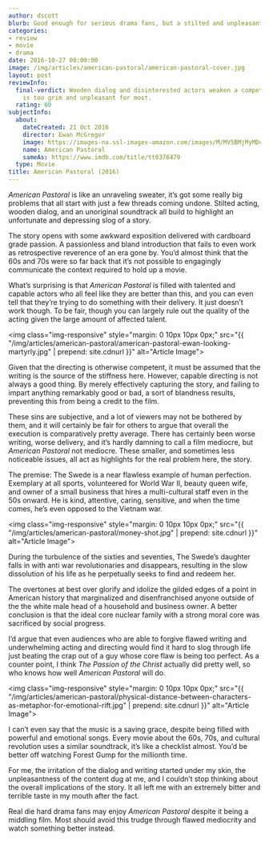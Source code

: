 ```yaml
---
author: dscott
blurb: Good enough for serious drama fans, but a stilted and unpleasant slog for most.
categories:
- review
- movie
- drama
date: 2016-10-27 00:00:00
image: /img/articles/american-pastoral/american-pastoral-cover.jpg
layout: post
reviewInfo:
  final-verdict: Wooden dialog and disinterested actors weaken a competent drama that
    is too grim and unpleasant for most.
  rating: 60
subjectInfo:
  about:
    dateCreated: 21 Oct 2016
    director: Ewan McGregor
    image: https://images-na.ssl-images-amazon.com/images/M/MV5BMjMyMDc3MzUxNl5BMl5BanBnXkFtZTgwOTQ0NjIzMDI@._V1_SX300.jpg
    name: American Pastoral
    sameAs: https://www.imdb.com/title/tt0376479
  type: Movie
title: American Pastoral (2016)
---
```


*American Pastoral* is like an unraveling sweater, it’s got some really big problems that all start with just a few threads coming undone. Stilted acting, wooden dialog, and an unoriginal soundtrack all build to highlight an unfortunate and depressing slog of a story.


The story opens with some awkward exposition delivered with cardboard grade passion. A passionless and bland introduction that fails to even work as retrospective reverence of an era gone by. You’d almost think that the 60s and 70s were so far back that it’s not possible to engagingly communicate the context required to hold up a movie.


What’s surprising is that *American Pastoral* is filled with talented and capable actors who all feel like they are better than this, and you can even tell that they’re trying to do something with their delivery. It just doesn’t work though. To be fair, though you can largely rule out the quality of the acting given the large amount of affected talent.

<img class="img-responsive" style="margin: 0 10px 10px 0px;" src="{{ "/img/articles/american-pastoral/american-pastoral-ewan-looking-martyrly.jpg" | prepend: site.cdnurl }}" alt="Article Image">

Given that the directing is otherwise competent, it must be assumed that the writing is the source of the stiffness here. However, capable directing is not always a good thing. By merely effectively capturing the story, and failing to impart anything remarkably good or bad, a sort of blandness results, preventing this from being a credit to the film.


These sins are subjective, and a lot of viewers may not be bothered by them, and it will certainly be fair for others to argue that overall the execution is comparatively pretty average. There has certainly been worse writing, worse delivery, and it’s hardly damning to call a film mediocre, but *American Pastoral* not mediocre. These smaller, and sometimes less noticeable issues, all act as highlights for the real problem here, the story. 


The premise: The Swede is a near flawless example of human perfection. Exemplary at all sports, volunteered for World War II, beauty queen wife, and owner of a small business that hires a multi-cultural staff even in the 50s onward. He is kind, attentive, caring, sensitive, and when the time comes, he’s even opposed to the Vietnam war.

<img class="img-responsive" style="margin: 0 10px 10px 0px;" src="{{ "/img/articles/american-pastoral/money-shot.jpg" | prepend: site.cdnurl }}" alt="Article Image">

During the turbulence of the sixties and seventies, The Swede’s daughter falls in with anti war revolutionaries and disappears, resulting in the slow dissolution of his life as he perpetually seeks to find and redeem her.

The overtones at best over glorify and idolize the gilded edges of a point in American history that marginalized and disenfranchised anyone outside of the the white male head of a household and business owner. A better conclusion is that the ideal core nuclear family with a strong moral core was sacrificed by social progress.


I’d argue that even audiences who are able to forgive flawed writing and underwhelming acting and directing would find it hard to slog through life just beating the crap out of a guy whose core flaw is being too perfect. As a counter point, I think *The Passion of the Christ* actually did pretty well, so who knows how well *American Pastoral* will do.

<img class="img-responsive" style="margin: 0 10px 10px 0px;" src="{{ "/img/articles/american-pastoral/physical-distance-between-characters-as-metaphor-for-emotional-rift.jpg" | prepend: site.cdnurl }}" alt="Article Image">

I can’t even say that the music is a saving grace, despite being filled with powerful and emotional songs. Every movie about the 60s, 70s, and cultural revolution uses a similar soundtrack, it’s like a checklist almost. You’d be better off watching Forest Gump for the millionth time.


For me, the irritation of the dialog and writing started under my skin, the unpleasantness of the content dug at me, and I couldn’t stop thinking about the overall implications of the story. It all left me with an extremely bitter and terrible taste in my mouth after the fact.


Real die hard drama fans may enjoy *American Pastoral* despite it being a middling film. Most should avoid this trudge through flawed mediocrity and watch something better instead.